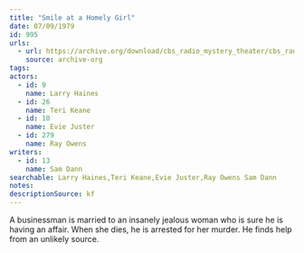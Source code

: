 ```yaml
---
title: "Smile at a Homely Girl"
date: 07/09/1979
id: 995
urls: 
  - url: https://archive.org/download/cbs_radio_mystery_theater/cbs_radio_mystery_theater-0951-1000.zip/cbs_radio_mystery_theater-0951-1000%2Fcbsrmt_0995_smile_at_a_homely_girl.mp3
    source: archive-org
tags: 
actors:  
  - id: 9
    name: Larry Haines  
  - id: 26
    name: Teri Keane  
  - id: 10
    name: Evie Juster  
  - id: 279
    name: Ray Owens
writers:  
  - id: 13
    name: Sam Dann
searchable: Larry Haines,Teri Keane,Evie Juster,Ray Owens Sam Dann
notes: 
descriptionSource: kf
---
```

A businessman is married to an insanely jealous woman who is sure he is having an affair. When she dies, he is arrested for her murder. He finds help from an unlikely source.
